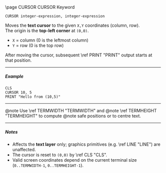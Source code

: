 \page CURSOR CURSOR Keyword
```basic
CURSOR integer-expression, integer-expression
```

Moves the **text cursor** to the given `X,Y` coordinates (column, row).  
The origin is the **top-left corner** at `(0,0)`.

- `X` = column (0 is the leftmost column)
- `Y` = row    (0 is the top row)

After moving the cursor, subsequent \ref PRINT "PRINT" output starts at that position.

---

##### Example

```basic
CLS
CURSOR 10, 5
PRINT "Hello from (10,5)"
```

---


@note Use \ref TERMWIDTH "TERMWIDTH" and
@note \ref TERMHEIGHT "TERMHEIGHT" to compute
@note safe positions or to centre text.

---

##### Notes
- Affects the **text layer** only; graphics primitives (e.g. \ref LINE "LINE") are unaffected.
- The cursor is reset to `(0,0)` by \ref CLS "CLS".
- Valid screen coordinates depend on the current terminal size (`0..TERMWIDTH-1`, `0..TERMHEIGHT-1`).

